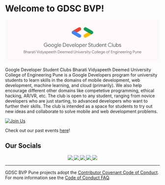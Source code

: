 # Welcome to GDSC BVP!

![gdsclogo.png](/gdsclogo.png)

Google Developer Student Clubs Bharati Vidyapeeth Deemed University College of Engineering Pune is a Google Developers program for university students to learn skills in the domains of mobile development, web development, machine learning, and cloud (primarily). We also help encourage different other domains like competetive programming, ethical hacking, AR/VR, etc. The club is open to any student, ranging from novice developers who are just starting, to advanced developers who want to further their skills. The club is intended as a space for students to try out new ideas and collaborate to solve mobile and web development problems.

[![Join Us](https://img.shields.io/badge/Join%20Us-Developer%20Student%20Club-blue?style=for-the-badge)](https://gdsc.community.dev/bharati-vidyapeeth-deemed-university-college-of-engineering-pune/)

Check out our past events [here](https://gdsc.community.dev/bharati-vidyapeeth-deemed-university-college-of-engineering-pune/#past-events)!

## Our Socials

<p align="center">
	<a href="https://www.linkedin.com/company/google-developer-student-clubs-bvp-pune/">
		<img src="https://img.shields.io/badge/LinkedIn-0077B5?style=for-the-badge&logo=linkedin&logoColor=white" />
	</a>
	<a href="https://twitter.com/dscbvppune">
		<img src="https://img.shields.io/badge/Twitter-1DA1F2?style=for-the-badge&logo=twitter&logoColor=white" />
	</a>
	</a>
  <a href="https://instagram.com/gdscbvppune">
		<img src="https://img.shields.io/badge/Instagram-E4405F?style=for-the-badge&logo=instagram&logoColor=white" />
	</a>
  <a href="https://gdscbvppune.github.io/">
		<img src="https://img.shields.io/badge/Website-1AA260?style=for-the-badge&logo=About.me&logoColor=white" />
	</a>
  <a href="mailto:dscbvppune@gmail.com">
		<img src="https://img.shields.io/badge/Gmail-D14836?style=for-the-badge&logo=gmail&logoColor=white" />
	</a>
</p>

----

GDSC BVP Pune projects adopt the [Contributor Covenant Code of Conduct](https://www.contributor-covenant.org/version/2/1/code_of_conduct.html). For more information see the [Code of Conduct FAQ](https://www.contributor-covenant.org/faq).
